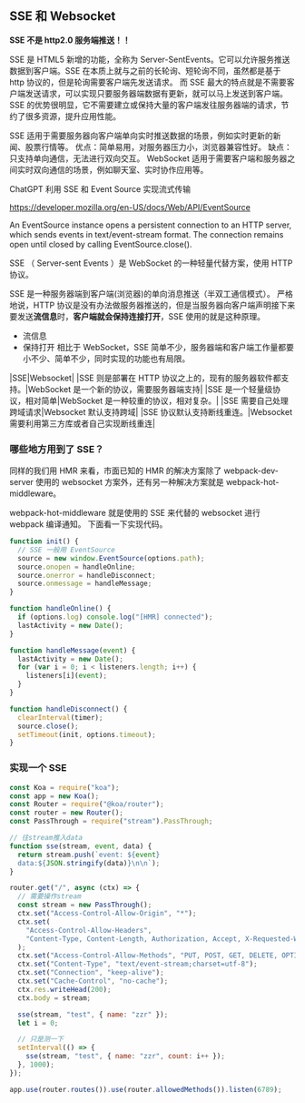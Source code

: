 ## SSE 和 Websocket

**SSE 不是 http2.0 服务端推送！！**

SSE 是 HTML5 新增的功能，全称为 Server-SentEvents。它可以允许服务推送数据到客户端。SSE 在本质上就与之前的长轮询、短轮询不同，虽然都是基于 http 协议的，但是轮询需要客户端先发送请求。
而 SSE 最大的特点就是不需要客户端发送请求，可以实现只要服务器端数据有更新，就可以马上发送到客户端。
SSE 的优势很明显，它不需要建立或保持大量的客户端发往服务器端的请求，节约了很多资源，提升应用性能。

SSE 适用于需要服务器向客户端单向实时推送数据的场景，例如实时更新的新闻、股票行情等。 优点：简单易用，对服务器压力小，浏览器兼容性好。 缺点：只支持单向通信，无法进行双向交互。 WebSocket 适用于需要客户端和服务器之间实时双向通信的场景，例如聊天室、实时协作应用等。

ChatGPT 利用 SSE 和 Event Source 实现流式传输

https://developer.mozilla.org/en-US/docs/Web/API/EventSource

An EventSource instance opens a persistent connection to an HTTP server, which sends events in text/event-stream format. The connection remains open until closed by calling EventSource.close().

SSE （ Server-sent Events ）是 WebSocket 的一种轻量代替方案，使用 HTTP 协议。

SSE 是一种服务器端到客户端(浏览器)的单向消息推送（半双工通信模式）。
严格地说，HTTP 协议是没有办法做服务器推送的，但是当服务器向客户端声明接下来要发送**流信息**时，**客户端就会保持连接打开**，SSE 使用的就是这种原理。

- 流信息
- 保持打开
  相比于 WebSocket，SSE 简单不少，服务器端和客户端工作量都要小不少、简单不少，同时实现的功能也有局限。

|SSE|Websocket|
|SSE 则是部署在 HTTP 协议之上的，现有的服务器软件都支持。|WebSocket 是一个新的协议，需要服务器端支持|
|SSE 是一个轻量级协议，相对简单|WebSocket 是一种较重的协议，相对复杂。|
|SSE 需要自己处理跨域请求|Websocket 默认支持跨域|
|SSE 协议默认支持断线重连。|Websocket 需要利用第三方库或者自己实现断线重连|

### 哪些地方用到了 SSE？

同样的我们用 HMR 来看，市面已知的 HMR 的解决方案除了 webpack-dev-server 使用的 websocket 方案外，还有另一种解决方案就是 webpack-hot-middleware。

webpack-hot-middleware 就是使用的 SSE 来代替的 websocket 进行 webpack 编译通知。
下面看一下实现代码。

```js
function init() {
  // SSE 一般用 EventSource
  source = new window.EventSource(options.path);
  source.onopen = handleOnline;
  source.onerror = handleDisconnect;
  source.onmessage = handleMessage;
}

function handleOnline() {
  if (options.log) console.log("[HMR] connected");
  lastActivity = new Date();
}

function handleMessage(event) {
  lastActivity = new Date();
  for (var i = 0; i < listeners.length; i++) {
    listeners[i](event);
  }
}

function handleDisconnect() {
  clearInterval(timer);
  source.close();
  setTimeout(init, options.timeout);
}
```

### 实现一个 SSE

```js
const Koa = require("koa");
const app = new Koa();
const Router = require("@koa/router");
const router = new Router();
const PassThrough = require("stream").PassThrough;

// 往stream推入data
function sse(stream, event, data) {
  return stream.push(`event: ${event}
  data:${JSON.stringify(data)}\n\n`);
}

router.get("/", async (ctx) => {
  // 需要操作stream
  const stream = new PassThrough();
  ctx.set("Access-Control-Allow-Origin", "*");
  ctx.set(
    "Access-Control-Allow-Headers",
    "Content-Type, Content-Length, Authorization, Accept, X-Requested-With , yourHeaderFeild"
  );
  ctx.set("Access-Control-Allow-Methods", "PUT, POST, GET, DELETE, OPTIONS");
  ctx.set("Content-Type", "text/event-stream;charset=utf-8");
  ctx.set("Connection", "keep-alive");
  ctx.set("Cache-Control", "no-cache");
  ctx.res.writeHead(200);
  ctx.body = stream;

  sse(stream, "test", { name: "zzr" });
  let i = 0;

  // 只是测一下
  setInterval(() => {
    sse(stream, "test", { name: "zzr", count: i++ });
  }, 1000);
});

app.use(router.routes()).use(router.allowedMethods()).listen(6789);
```
